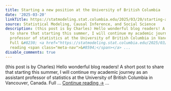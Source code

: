 ```yaml
---
title: Starting a new position at the University of British Columbia
date: '2025-03-20'
linkTitle: https://statmodeling.stat.columbia.edu/2025/03/20/starting-a-new-position-at-the-university-of-british-columbia/
source: Statistical Modeling, Causal Inference, and Social Science
description: (this post is by Charles) Hello wonderful blog readers! A short post
  to share that starting this summer, I will continue my academic journey as an assistant
  professor of statistics at the University of British Columbia in Vancouver, Canada.
  Full &#8230; <a href="https://statmodeling.stat.columbia.edu/2025/03/20/starting-a-new-position-at-the-university-of-british-columbia/">Continue
  reading <span class="meta-nav">&#8594;</span></a> ...
disable_comments: true
---
```

(this post is by Charles) Hello wonderful blog readers! A short post to share that starting this summer, I will continue my academic journey as an assistant professor of statistics at the University of British Columbia in Vancouver, Canada. Full &#8230; <a href="https://statmodeling.stat.columbia.edu/2025/03/20/starting-a-new-position-at-the-university-of-british-columbia/">Continue reading <span class="meta-nav">&#8594;</span></a> ...